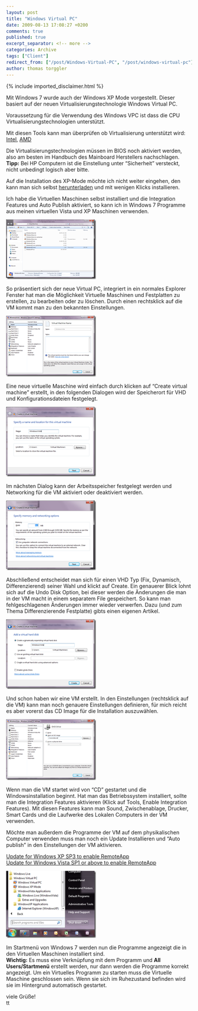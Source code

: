 ```yaml
---
layout: post
title: "Windows Virtual PC"
date: 2009-08-13 17:08:27 +0200
comments: true
published: true
excerpt_separator: <!-- more -->
categories: Archive
tags: ["Client"]
redirect_from: ["/post/Windows-Virtual-PC", "/post/windows-virtual-pc"]
author: thomas torggler
---
```

<!-- more -->
{% include imported_disclaimer.html %}
<p>Mit Windows 7 wurde auch der Windows XP Mode vorgestellt. Dieser basiert auf der neuen Virtualisierungstechnologie Windows Virtual PC.</p>  <p>Voraussetzung für die Verwendung des Windows VPC ist dass die CPU Virtualisierungstechnologien unterstützt. </p>  <p>Mit diesen Tools kann man überprüfen ob Virtualisierung unterstützt wird: <a href="http://www.intel.com/support/processors/tools/piu/" target="_blank">Intel</a>, <a href="http://support.amd.com/us/Pages/dynamicDetails.aspx?ListID=c5cd2c08-1432-4756-aafa-4d9dc646342f&amp;ItemID=172" target="_blank">AMD</a></p>  <p>Die Virtualisierungstechnologien müssen im BIOS noch aktiviert werden, also am besten im Handbuch des Mainboard Herstellers nachschlagen.    <br /><strong>Tipp:</strong> Bei HP Computern ist die Einstellung unter “Sicherheit” versteckt, nicht unbedingt logisch aber bitte.</p>  <p>Auf die Installation des XP-Mode möchte ich nicht weiter eingehen, den kann man sich selbst <a href="http://www.microsoft.com/windows/virtual-pc/download.aspx" target="_blank">herunterladen</a> und mit wenigen Klicks installieren.</p>  <p>Ich habe die Virtuellen Maschinen selbst installiert und die Integration Features und Auto Publish aktiviert, so kann ich in Windows 7 Programme aus meinen virtuellen Vista und XP Maschinen verwenden.</p>  <p><a href="/assets/image_38.png"><img style="border-bottom: 0px; border-left: 0px; display: inline; border-top: 0px; border-right: 0px" title="image" border="0" alt="image" src="/assets/image_thumb_38.png" width="244" height="162" /></a> </p>  <p>So präsentiert sich der neue Virtual PC, integriert in ein normales Explorer Fenster hat man die Möglichkeit Virtuelle Maschinen und Festplatten zu erstellen, zu bearbeiten oder zu löschen. Durch einen rechtsklick auf die VM kommt man zu den bekannten Einstellungen.</p>  <p><a href="/assets/image_32.png"><img style="border-right-width: 0px; display: inline; border-top-width: 0px; border-bottom-width: 0px; border-left-width: 0px" title="image" border="0" alt="image" src="/assets/image_thumb_32.png" width="244" height="165" /></a> </p>  <p>Eine neue virtuelle Maschine wird einfach durch klicken auf “Create virtual machine” erstellt, in den folgenden Dialogen wird der Speicherort für VHD und Konfigurationsdateien festgelegt.</p>  <p><a href="/assets/image_33.png"><img style="border-right-width: 0px; display: inline; border-top-width: 0px; border-bottom-width: 0px; border-left-width: 0px" title="image" border="0" alt="image" src="/assets/image_thumb_33.png" width="244" height="189" /></a> </p>  <p>Im nächsten Dialog kann der Arbeitsspeicher festgelegt werden und Networking für die VM aktiviert oder deaktiviert werden.</p>  <p><a href="/assets/image_34.png"><img style="border-right-width: 0px; display: inline; border-top-width: 0px; border-bottom-width: 0px; border-left-width: 0px" title="image" border="0" alt="image" src="/assets/image_thumb_34.png" width="244" height="189" /></a> </p>  <p>Abschließend entscheidet man sich für einen VHD Typ (Fix, Dynamisch, Differenzierend) seiner Wahl und klickt auf Create. Ein genauerer Blick lohnt sich auf die Undo Disk Option, bei dieser werden die Änderungen die man in der VM macht in einem separatem File gespeichert. So kann man fehlgeschlagenen Änderungen immer wieder verwerfen. Dazu (und zum Thema Differenzierende Festplatte) gibts einen eigenen Artikel.</p>  <p><a href="/assets/image_35.png"><img style="border-right-width: 0px; display: inline; border-top-width: 0px; border-bottom-width: 0px; border-left-width: 0px" title="image" border="0" alt="image" src="/assets/image_thumb_35.png" width="244" height="189" /></a>&#160;</p>  <p>Und schon haben wir eine VM erstellt. In den Einstellungen (rechtsklick auf die VM) kann man noch genauere Einstellungen definieren, für mich reicht es aber vorerst das CD Image für die Installation auszuwählen.</p>  <p><a href="/assets/image_36.png"><img style="border-right-width: 0px; display: inline; border-top-width: 0px; border-bottom-width: 0px; border-left-width: 0px" title="image" border="0" alt="image" src="/assets/image_thumb_36.png" width="244" height="165" /></a> </p>  <p>Wenn man die VM startet wird von “CD” gestartet und die Windowsinstallation beginnt. Hat man das Betriebssystem installiert, sollte man die Integration Features aktivieren (Klick auf Tools, Enable Integration Features). Mit diesen Features kann man Sound, Zwischenablage, Drucker, Smart Cards und die Laufwerke des Lokalen Computers in der VM verwenden.</p>  <p>Möchte man außerdem die Programme der VM auf dem physikalischen Computer verwenden muss man noch ein Update Installieren und “Auto publish” in den Einstellungen der VM aktivieren.</p>  <p><a href="http://www.microsoft.com/downloads/details.aspx?FamilyID=e5433d88-685f-4036-b435-570ff53598cd&amp;displaylang=en" target="_blank">Update for Windows XP SP3 to enable RemoteApp</a>     <br /><a href="http://www.microsoft.com/downloads/details.aspx?FamilyID=26a2de17-8355-4e8d-8f33-9211e48651fb&amp;displaylang=en" target="_blank">Update for Windows Vista SP1 or above to enable RemoteApp</a></p>  <p><a href="/assets/image_37.png"><img style="border-right-width: 0px; display: inline; border-top-width: 0px; border-bottom-width: 0px; border-left-width: 0px" title="image" border="0" alt="image" src="/assets/image_thumb_37.png" width="244" height="182" /></a> </p>  <p>Im Startmenü von Windows 7 werden nun die Programme angezeigt die in den Virtuellen Maschinen installiert sind.&#160; <br /><strong>Wichtig:</strong> Es muss eine Verknüpfung mit dem Programm und <strong>All Users/Startmenü</strong> erstellt werden, nur dann werden die Programme korrekt angezeigt. Um ein Virtuelles Programm zu starten muss die Virtuelle Maschine geschlossen sein. Wenn sie sich im Ruhezustand befinden wird sie im Hintergrund automatisch gestartet.</p>  <p>viele Grüße!   <br />tt</p>
